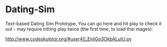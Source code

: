 # Dating-Sim
Text-based Dating Sim Prototype. You can go here and hit play to check it out - may require hitting play twice (the first time, to load thei mages):

http://www.codeskulptor.org/#user40_EnjiGo3OkbALutU.py

